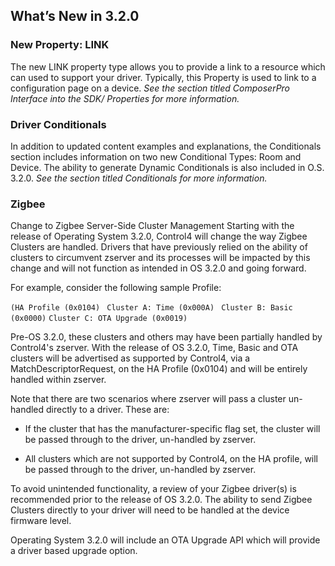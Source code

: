 ## What’s New in 3.2.0

### New Property: LINK

The new LINK property type allows you to provide a link to a resource which can used to support your driver. Typically, this Property is used to link to a configuration page on a device. _See the section titled ComposerPro Interface into the SDK/ Properties for more information._



### Driver Conditionals

In addition to updated content examples and explanations, the Conditionals section includes information on two new Conditional Types: Room and Device. The ability to generate Dynamic Conditionals is also included in O.S. 3.2.0. _See the section titled Conditionals for more information._



### Zigbee

Change to Zigbee Server-Side Cluster Management 
Starting with the release of Operating System 3.2.0, Control4 will change the way Zigbee Clusters are handled. Drivers that have previously relied on the ability of clusters to circumvent zserver and its processes will be impacted by this change and will not function as intended in OS 3.2.0 and going forward.

For example, consider the following sample Profile:

`(HA Profile (0x0104)`
   ` Cluster A: Time (0x000A)`
   ` Cluster B: Basic (0x0000)`
`Cluster C: OTA Upgrade (0x0019)`

Pre-OS 3.2.0, these clusters and others may have been partially handled by Control4's zserver. With the release of OS 3.2.0, Time, Basic and OTA clusters will be advertised as supported by Control4, via a MatchDescriptorRequest, on the HA Profile (0x0104) and will be entirely handled within zserver.

Note that there are two scenarios where zserver will pass a cluster un-handled directly to a driver. These are:

- If the cluster that has the manufacturer-specific flag set, the cluster will be passed through to the driver, un-handled by zserver.

- All clusters which are not supported by Control4, on the HA profile, will be passed through to the driver, un-handled by zserver.

To avoid unintended functionality, a review of your Zigbee driver(s) is recommended prior to the release of OS 3.2.0. The ability to send Zigbee Clusters directly to your driver will need to be handled at the device firmware level.

Operating System 3.2.0 will include an OTA Upgrade API which will provide a driver based upgrade option.